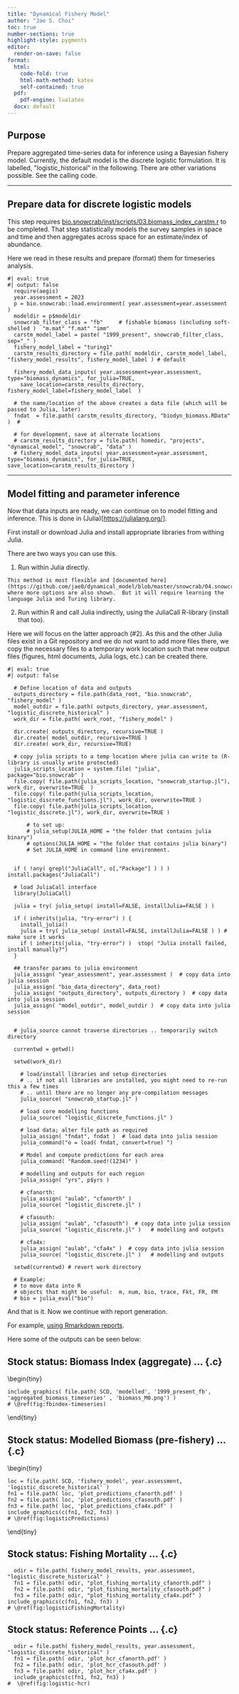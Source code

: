 ```yaml
---
title: "Dynamical Fishery Model"
author: "Jae S. Choi"
toc: true
number-sections: true
highlight-style: pygments
editor:
  render-on-save: false
format:
  html: 
    code-fold: true
    html-math-method: katex
    self-contained: true
  pdf:
    pdf-engine: lualatex
  docx: default 
---
```

 
<!-- This is a Markdown document (better control as it has many steps .. but can be used as a Quarto report) -->


<!-- 
Copy this file to a work directory (e.g., bio.data/bio.snowcrab/reports/) 
and run Quarto from there:

# quarto render 04_snowcrab_fishery_model_turing.qmd --to html 

Can add "--to docx --to pdf" as additional documents, but their formatting is awkward and will require more work.  
-->

<!-- NOTES: 

-->


## Purpose

Prepare aggregated time-series data for inference using a Bayesian fishery model. Currently, the default model is the discrete logistic formulation. It is labelled, "logistic_historical" in the following. There are other variations possible. See the calling code. 

---

## Prepare data for discrete logistic models

This step requires [bio.snowcrab/inst/scripts/03.biomass_index_carstm.r](https://github.com/jae0/bio.snowcrab/inst/scripts/03.biomass_index_carstm.r)   to be completed. That step statistically models the survey samples in space and time and then aggregates across space for an estimate/index of abundance. 

Here we read in these results and prepare (format) them for timeseries analysis.
```{r}
#| eval: true
#| output: false
  require(aegis)
  year.assessment = 2023
  p = bio.snowcrab::load.environment( year.assessment=year.assessment )
  modeldir = p$modeldir
  snowcrab_filter_class = "fb"     # fishable biomass (including soft-shelled )  "m.mat" "f.mat" "imm"
  carstm_model_label = paste( "1999_present", snowcrab_filter_class, sep="_" )
  fishery_model_label = "turing1"
  carstm_results_directory = file.path( modeldir, carstm_model_label, "fishery_model_results", fishery_model_label ) # default
  
  fishery_model_data_inputs( year.assessment=year.assessment,  type="biomass_dynamics", for_julia=TRUE, 
    save_location=carstm_results_directory, fishery_model_label=fishery_model_label  ) 

  # the name/location of the above creates a data file (which will be passed to Julia, later) 
  fndat  = file.path( carstm_results_directory, "biodyn_biomass.RData" )  # 

  # for development, save at alternate locations
  # carstm_results_directory = file.path( homedir, "projects", "dynamical_model", "snowcrab", "data" )
  # fishery_model_data_inputs( year.assessment=year.assessment,  type="biomass_dynamics", for_julia=TRUE, save_location=carstm_results_directory )

```


---

## Model fitting and parameter inference

Now that data inputs are ready, we can continue on to model fitting and inference. This is done in (Julia)[https://julialang.org/]. 

First install or download Julia and install appropriate libraries from withing Julia. 

There are two ways you can use this. 

  1. Run within Julia directly.

    This method is most flexible and [documented here](https://github.com/jae0/dynamical_model/blob/master/snowcrab/04.snowcrab_fishery_model.md), where more options are also shown.  But it will require learning the language Julia and Turing library. 

  2. Run within R and call Julia indirectly, using the JuliaCall R-library (install that too). 
  

Here we will focus on the latter approach (#2).  As this and the other Julia files exist in a Git repository and we do not want to add more files there, we copy the necessary files to a temporary work location such that new output files (figures, html documents, Julia logs, etc.) can be created there. 


```{r}
#| eval: true
#| output: false

  # Define location of data and outputs
  outputs_directory = file.path(data_root, "bio.snowcrab", "fishery_model" )
  model_outdir = file.path( outputs_directory, year.assessment, "logistic_discrete_historical" )
  work_dir = file.path( work_root, "fishery_model" )
  
  dir.create( outputs_directory, recursive=TRUE )
  dir.create( model_outdir, recursive=TRUE )
  dir.create( work_dir, recursive=TRUE)

  # copy julia scripts to a temp location where julia can write to (R-library is usually write protected)
  julia_scripts_location = system.file( "julia", package="bio.snowcrab" )
  file.copy( file.path(julia_scripts_location, "snowcrab_startup.jl"), work_dir, overwrite=TRUE  )
  file.copy( file.path(julia_scripts_location, "logistic_discrete_functions.jl"), work_dir, overwrite=TRUE )
  file.copy( file.path(julia_scripts_location, "logistic_discrete.jl"), work_dir, overwrite=TRUE )
 
      # to set up:
      # julia_setup(JULIA_HOME = "the folder that contains julia binary")
      # options(JULIA_HOME = "the folder that contains julia binary")
      # Set JULIA_HOME in command line environment.

 
  if ( !any( grepl("JuliaCall", o[,"Package"] ) ) ) install.packages("JuliaCall")

  # load JuliaCall interface
  library(JuliaCall)

  julia = try( julia_setup( install=FALSE, installJulia=FALSE ) )

  if ( inherits(julia, "try-error") ) {
    install_julia()
    julia = try( julia_setup( install=FALSE, installJulia=FALSE ) ) # make sure it works
    if ( inherits(julia, "try-error") )  stop( "Julia install failed, install manually?") 
  }

  ## transfer params to julia environment
  julia_assign( "year_assessment", year.assessment )  # copy data into julia session
  julia_assign( "bio_data_directory", data_root) 
  julia_assign( "outputs_directory", outputs_directory )  # copy data into julia session
  julia_assign( "model_outdir", model_outdir )  # copy data into julia session


  # julia_source cannot traverse directories .. temporarily switch directory

  currentwd = getwd() 
   
  setwd(work_dir) 

    # load/install libraries and setup directories 
    # .. if not all libraries are installed, you might need to re-run this a few times 
    # .. until there are no longer any pre-compilation messages
    julia_source( "snowcrab_startup.jl" )  
    
    # load core modelling functions
    julia_source( "logistic_discrete_functions.jl" )  

    # load data; alter file path as required
    julia_assign( "fndat", fndat )  # load data into julia session
    julia_command("o = load( fndat, convert=true) ")
 
    # Model and compute predictions for each area
    julia_command( "Random.seed!(1234)" )

    # modelling and outputs for each region 
    julia_assign( "yrs", p$yrs )   

    # cfanorth:    
    julia_assign( "aulab", "cfanorth" )   
    julia_source( "logistic_discrete.jl" )   

    # cfasouth:    
    julia_assign( "aulab", "cfasouth")  # copy data into julia session
    julia_source( "logistic_discrete.jl" )   # modelling and outputs

    # cfa4x:    
    julia_assign( "aulab", "cfa4x" )  # copy data into julia session
    julia_source( "logistic_discrete.jl" )   # modelling and outputs

  setwd(currentwd) # revert work directory

  # Example:
  # to move data into R
  # objects that might be useful:  m, num, bio, trace, Fkt, FR, FM 
  # bio = julia_eval("bio")  
```
 

And that is it. Now we continue with report generation.

For example, [using Rmarkdown reports](https://github.com/jae0/bio.snowcrab/inst/markdown/snowcrab_working_paper.rmd). 

Here some of the outputs can be seen below:



## Stock status: Biomass Index (aggregate) ... {.c}
    
\begin{tiny}
```{r fbindex-timeseries, out.width='60%', echo=FALSE, fig.align='center', fig.cap = 'The fishable biomass index (t) predicted by CARSTM of Snow Crab survey densities. Error bars represent Bayesian 95\\% Credible Intervals. Note large errors in 2020 when there was no survey.' }
include_graphics( file.path( SCD, 'modelled', '1999_present_fb', 'aggregated_biomass_timeseries' , 'biomass_M0.png') )
# \@ref(fig:fbindex-timeseries)
```
\end{tiny}




## Stock status: Modelled Biomass (pre-fishery) ... {.c}

\begin{tiny}
```{r logisticPredictions, out.width='32%', echo=FALSE, fig.show='hold', fig.align='center', fig.cap = 'Model 1 fishable, posterior mean modelled biomass (pre-fishery; kt) are shown in dark orange for N-ENS, S-ENS and 4X (left, middle and right). Light orange are posterior samples of modelled biomass (pre-fishery; kt) to illustrate the variability of the predictions. The biomass index (post-fishery, except prior to 2004) after model adjustment by the model catchability coefficient is in gray.' } 
loc = file.path( SCD, 'fishery_model', year.assessment, 'logistic_discrete_historical' )
fn1 = file.path( loc, 'plot_predictions_cfanorth.pdf' ) 
fn2 = file.path( loc, 'plot_predictions_cfasouth.pdf' ) 
fn3 = file.path( loc, 'plot_predictions_cfa4x.pdf' ) 
include_graphics(c(fn1, fn2, fn3) )
# \@ref(fig:logisticPredictions)
```
\end{tiny}



## Stock status: Fishing Mortality ... {.c}

```{r logisticFishingMortality, out.width='32%', echo=FALSE,  fig.show='hold', fig.align='center', fig.cap = 'Time-series of modelled instantaneous fishing mortality from Model 1, for N-ENS (left), S-ENS (middle), and 4X (right). Samples of the posterior densities are presented, with the darkest line being the mean.' }
  odir = file.path( fishery_model_results, year.assessment, "logistic_discrete_historical" )
  fn1 = file.path( odir, "plot_fishing_mortality_cfanorth.pdf" ) 
  fn2 = file.path( odir, "plot_fishing_mortality_cfasouth.pdf" ) 
  fn3 = file.path( odir, "plot_fishing_mortality_cfa4x.pdf" ) 
include_graphics(c(fn1, fn2, fn3) )
# \@ref(fig:logisticFishingMortality)
```



## Stock status: Reference Points ... {.c}

```{r logistic-hcr, out.width='32%', echo=FALSE, fig.show='hold', fig.align='center', fig.cap = 'Reference Points (fishing mortality and modelled biomass) from Model 1, for N-ENS (left), S-ENS (middle), and 4X (right). The large yellow dot indicates most recent year and the 95\\% CI.' }
  odir = file.path( fishery_model_results, year.assessment, "logistic_discrete_historical" )
  fn1 = file.path( odir, 'plot_hcr_cfanorth.pdf' ) 
  fn2 = file.path( odir, 'plot_hcr_cfasouth.pdf' ) 
  fn3 = file.path( odir, 'plot_hcr_cfa4x.pdf' ) 
  include_graphics(c(fn1, fn2, fn3) )
#  \@ref(fig:logistic-hcr)
```
